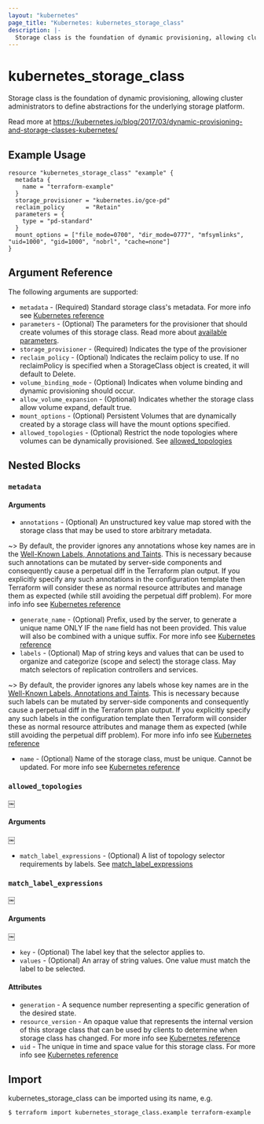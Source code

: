 ```yaml
---
layout: "kubernetes"
page_title: "Kubernetes: kubernetes_storage_class"
description: |-
  Storage class is the foundation of dynamic provisioning, allowing cluster administrators to define abstractions for the underlying storage platform.
---
```


# kubernetes_storage_class

Storage class is the foundation of dynamic provisioning, allowing cluster administrators to define abstractions for the underlying storage platform.

Read more at https://kubernetes.io/blog/2017/03/dynamic-provisioning-and-storage-classes-kubernetes/

## Example Usage

```hcl
resource "kubernetes_storage_class" "example" {
  metadata {
    name = "terraform-example"
  }
  storage_provisioner = "kubernetes.io/gce-pd"
  reclaim_policy      = "Retain"
  parameters = {
    type = "pd-standard"
  }
  mount_options = ["file_mode=0700", "dir_mode=0777", "mfsymlinks", "uid=1000", "gid=1000", "nobrl", "cache=none"]
}
```

## Argument Reference

The following arguments are supported:

* `metadata` - (Required) Standard storage class's metadata. For more info see [Kubernetes reference](https://github.com/kubernetes/community/blob/master/contributors/devel/sig-architecture/api-conventions.md#metadata)
* `parameters` - (Optional) The parameters for the provisioner that should create volumes of this storage class.
	Read more about [available parameters](https://kubernetes.io/docs/concepts/storage/storage-classes/#parameters).
* `storage_provisioner` - (Required) Indicates the type of the provisioner
* `reclaim_policy` - (Optional) Indicates the reclaim policy to use.  If no reclaimPolicy is specified when a StorageClass object is created, it will default to Delete.
* `volume_binding_mode` - (Optional) Indicates when volume binding and dynamic provisioning should occur.
* `allow_volume_expansion` - (Optional) Indicates whether the storage class allow volume expand, default true.
* `mount_options` - (Optional) Persistent Volumes that are dynamically created by a storage class will have the mount options specified.
* `allowed_topologies` - (Optional) Restrict the node topologies where volumes can be dynamically provisioned. See [allowed_topologies](#allowed_topologies)

## Nested Blocks

### `metadata`

#### Arguments

* `annotations` - (Optional) An unstructured key value map stored with the storage class that may be used to store arbitrary metadata. 

~> By default, the provider ignores any annotations whose key names are in the [Well-Known Labels, Annotations and Taints](https://kubernetes.io/docs/reference/labels-annotations-taints). This is necessary because such annotations can be mutated by server-side components and consequently cause a perpetual diff in the Terraform plan output. If you explicitly specify any such annotations in the configuration template then Terraform will consider these as normal resource attributes and manage them as expected (while still avoiding the perpetual diff problem). For more info info see [Kubernetes reference](http://kubernetes.io/docs/user-guide/annotations)

* `generate_name` - (Optional) Prefix, used by the server, to generate a unique name ONLY IF the `name` field has not been provided. This value will also be combined with a unique suffix. For more info see [Kubernetes reference](https://github.com/kubernetes/community/blob/master/contributors/devel/sig-architecture/api-conventions.md#idempotency)
* `labels` - (Optional) Map of string keys and values that can be used to organize and categorize (scope and select) the storage class. May match selectors of replication controllers and services. 

~> By default, the provider ignores any labels whose key names are in the [Well-Known Labels, Annotations and Taints](https://kubernetes.io/docs/reference/labels-annotations-taints). This is necessary because such labels can be mutated by server-side components and consequently cause a perpetual diff in the Terraform plan output. If you explicitly specify any such labels in the configuration template then Terraform will consider these as normal resource attributes and manage them as expected (while still avoiding the perpetual diff problem). For more info info see [Kubernetes reference](http://kubernetes.io/docs/user-guide/labels)

* `name` - (Optional) Name of the storage class, must be unique. Cannot be updated. For more info see [Kubernetes reference](http://kubernetes.io/docs/user-guide/identifiers#names)

### `allowed_topologies`
￼
#### Arguments
￼

* `match_label_expressions` - (Optional) A list of topology selector requirements by labels. See [match_label_expressions](#match_label_expressions)

### `match_label_expressions`
￼
#### Arguments
￼

* `key` - (Optional) The label key that the selector applies to.
* `values` - (Optional) An array of string values. One value must match the label to be selected.

#### Attributes


* `generation` - A sequence number representing a specific generation of the desired state.
* `resource_version` - An opaque value that represents the internal version of this storage class that can be used by clients to determine when storage class has changed. For more info see [Kubernetes reference](https://github.com/kubernetes/community/blob/master/contributors/devel/sig-architecture/api-conventions.md#concurrency-control-and-consistency)
* `uid` - The unique in time and space value for this storage class. For more info see [Kubernetes reference](http://kubernetes.io/docs/user-guide/identifiers#uids)

## Import

kubernetes_storage_class can be imported using its name, e.g.

```
$ terraform import kubernetes_storage_class.example terraform-example
```
